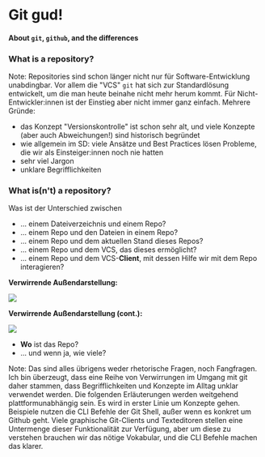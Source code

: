 # Git gud!

#### About `git`, `github`, and the differences


### What is a repository?

Note: Repositories sind schon länger nicht nur für Software-Entwicklung unabdingbar. Vor allem die "VCS" `git` hat sich zur Standardlösung entwickelt, um die man heute beinahe nicht mehr herum kommt. Für Nicht-Entwickler:innen ist der Einstieg aber nicht immer ganz einfach. Mehrere Gründe:

* das Konzept "Versionskontrolle" ist schon sehr alt, und viele Konzepte (aber auch Abweichungen!) sind historisch begründet
* wie allgemein im SD: viele Ansätze und Best Practices lösen Probleme, die wir als Einsteiger:innen noch nie hatten
* sehr viel Jargon
* unklare Begrifflichkeiten


### What is(n't) a repository?

Was ist der Unterschied zwischen

* … einem Dateiverzeichnis und einem Repo?
* … einem Repo und den Dateien in einem Repo?
* … einem Repo und dem aktuellen Stand dieses Repos?
* … einem Repo und dem VCS, das dieses ermöglicht?
* … einem Repo und dem VCS-**Client**, mit dessen Hilfe wir mit dem Repo interagieren?


**Verwirrende Außendarstellung:**

![](img/git-distributed.png)


**Verwirrende Außendarstellung (cont.):**

![](img/git-local.png) 


* **Wo** ist das Repo?
* … und wenn ja, wie viele?

Note: Das sind alles übrigens weder rhetorische Fragen, noch Fangfragen.
Ich bin überzeugt, dass eine Reihe von Verwirrungen im Umgang mit git daher stammen, dass Begrifflichkeiten und Konzepte im Alltag unklar verwendet werden.
Die folgenden Erläuterungen werden weitgehend plattformunabhängig sein. Es wird in erster Linie um Konzepte gehen. Beispiele nutzen die CLI Befehle der Git Shell, außer wenn es konkret um Github geht. Viele graphische Git-Clients und Texteditoren stellen eine Untermenge dieser Funktionalität zur Verfügung, aber um diese zu verstehen brauchen wir das nötige Vokabular, und die CLI Befehle machen das klarer.